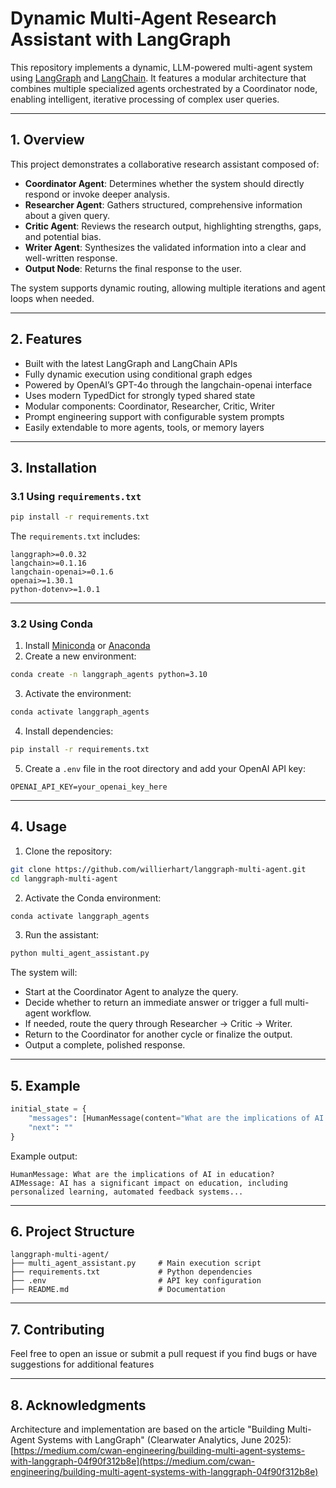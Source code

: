 # Dynamic Multi-Agent Research Assistant with LangGraph

This repository implements a dynamic, LLM-powered multi-agent system using [LangGraph](https://github.com/langchain-ai/langgraph) and [LangChain](https://github.com/langchain-ai/langchain). It features a modular architecture that combines multiple specialized agents orchestrated by a Coordinator node, enabling intelligent, iterative processing of complex user queries.

---

## 1. Overview

This project demonstrates a collaborative research assistant composed of:

* **Coordinator Agent**: Determines whether the system should directly respond or invoke deeper analysis.
* **Researcher Agent**: Gathers structured, comprehensive information about a given query.
* **Critic Agent**: Reviews the research output, highlighting strengths, gaps, and potential bias.
* **Writer Agent**: Synthesizes the validated information into a clear and well-written response.
* **Output Node**: Returns the final response to the user.

The system supports dynamic routing, allowing multiple iterations and agent loops when needed.

---

## 2. Features

* Built with the latest LangGraph and LangChain APIs
* Fully dynamic execution using conditional graph edges
* Powered by OpenAI’s GPT-4o through the langchain-openai interface
* Uses modern TypedDict for strongly typed shared state
* Modular components: Coordinator, Researcher, Critic, Writer
* Prompt engineering support with configurable system prompts
* Easily extendable to more agents, tools, or memory layers

---

## 3. Installation

### 3.1 Using `requirements.txt`

```bash
pip install -r requirements.txt
```

The `requirements.txt` includes:

```
langgraph>=0.0.32
langchain>=0.1.16
langchain-openai>=0.1.6
openai>=1.30.1
python-dotenv>=1.0.1
```

---

### 3.2 Using Conda

1. Install [Miniconda](https://docs.conda.io/en/latest/miniconda.html) or [Anaconda](https://www.anaconda.com/products/distribution)
2. Create a new environment:

```bash
conda create -n langgraph_agents python=3.10
```

3. Activate the environment:

```bash
conda activate langgraph_agents
```

4. Install dependencies:

```bash
pip install -r requirements.txt
```

5. Create a `.env` file in the root directory and add your OpenAI API key:

```
OPENAI_API_KEY=your_openai_key_here
```

---

## 4. Usage

1. Clone the repository:

```bash
git clone https://github.com/willierhart/langgraph-multi-agent.git
cd langgraph-multi-agent
```

2. Activate the Conda environment:

```bash
conda activate langgraph_agents
```

3. Run the assistant:

```bash
python multi_agent_assistant.py
```

The system will:

* Start at the Coordinator Agent to analyze the query.
* Decide whether to return an immediate answer or trigger a full multi-agent workflow.
* If needed, route the query through Researcher → Critic → Writer.
* Return to the Coordinator for another cycle or finalize the output.
* Output a complete, polished response.

---

## 5. Example

```python
initial_state = {
    "messages": [HumanMessage(content="What are the implications of AI in education?")],
    "next": ""
}
```

Example output:

```
HumanMessage: What are the implications of AI in education?
AIMessage: AI has a significant impact on education, including personalized learning, automated feedback systems...
```

---

## 6. Project Structure

```
langgraph-multi-agent/
├── multi_agent_assistant.py     # Main execution script
├── requirements.txt             # Python dependencies
├── .env                         # API key configuration
├── README.md                    # Documentation
```

---

## 7. Contributing

Feel free to open an issue or submit a pull request if you find bugs or have suggestions for additional features

---

## 8. Acknowledgments

Architecture and implementation are based on the article "Building Multi-Agent Systems with LangGraph" (Clearwater Analytics, June 2025):
[https://medium.com/cwan-engineering/building-multi-agent-systems-with-langgraph-04f90f312b8e](https://medium.com/cwan-engineering/building-multi-agent-systems-with-langgraph-04f90f312b8e)

